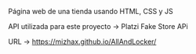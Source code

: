 Página web de una tienda usando HTML, CSS y JS

API utilizada para este proyecto -> Platzi Fake Store APi

URL -> https://mizhax.github.io/AllAndLocker/
